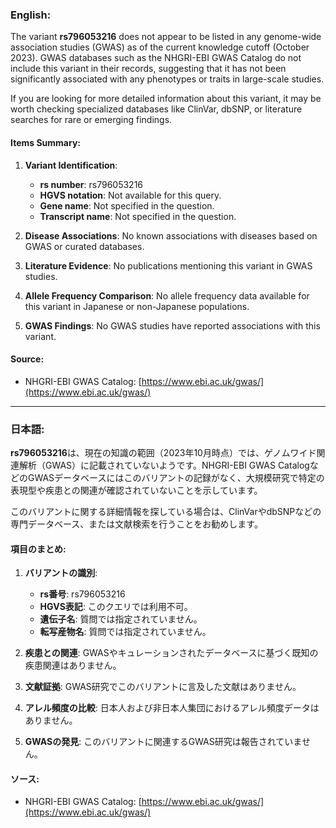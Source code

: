 ### English:
The variant **rs796053216** does not appear to be listed in any genome-wide association studies (GWAS) as of the current knowledge cutoff (October 2023). GWAS databases such as the NHGRI-EBI GWAS Catalog do not include this variant in their records, suggesting that it has not been significantly associated with any phenotypes or traits in large-scale studies.

If you are looking for more detailed information about this variant, it may be worth checking specialized databases like ClinVar, dbSNP, or literature searches for rare or emerging findings.

#### Items Summary:
1. **Variant Identification**:  
   - **rs number**: rs796053216  
   - **HGVS notation**: Not available for this query.  
   - **Gene name**: Not specified in the question.  
   - **Transcript name**: Not specified in the question.  

2. **Disease Associations**: No known associations with diseases based on GWAS or curated databases.

3. **Literature Evidence**: No publications mentioning this variant in GWAS studies.

4. **Allele Frequency Comparison**: No allele frequency data available for this variant in Japanese or non-Japanese populations.

5. **GWAS Findings**: No GWAS studies have reported associations with this variant.

#### Source:
- NHGRI-EBI GWAS Catalog: [https://www.ebi.ac.uk/gwas/](https://www.ebi.ac.uk/gwas/)  

---

### 日本語:
**rs796053216**は、現在の知識の範囲（2023年10月時点）では、ゲノムワイド関連解析（GWAS）に記載されていないようです。NHGRI-EBI GWAS CatalogなどのGWASデータベースにはこのバリアントの記録がなく、大規模研究で特定の表現型や疾患との関連が確認されていないことを示しています。

このバリアントに関する詳細情報を探している場合は、ClinVarやdbSNPなどの専門データベース、または文献検索を行うことをお勧めします。

#### 項目のまとめ:
1. **バリアントの識別**:  
   - **rs番号**: rs796053216  
   - **HGVS表記**: このクエリでは利用不可。  
   - **遺伝子名**: 質問では指定されていません。  
   - **転写産物名**: 質問では指定されていません。  

2. **疾患との関連**: GWASやキュレーションされたデータベースに基づく既知の疾患関連はありません。

3. **文献証拠**: GWAS研究でこのバリアントに言及した文献はありません。

4. **アレル頻度の比較**: 日本人および非日本人集団におけるアレル頻度データはありません。

5. **GWASの発見**: このバリアントに関連するGWAS研究は報告されていません。

#### ソース:
- NHGRI-EBI GWAS Catalog: [https://www.ebi.ac.uk/gwas/](https://www.ebi.ac.uk/gwas/)  